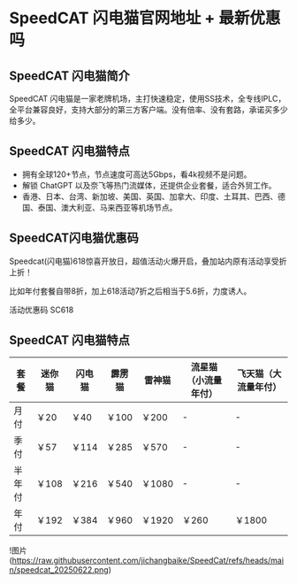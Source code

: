 # SpeedCAT 闪电猫官网地址 + 最新优惠吗

## SpeedCAT 闪电猫简介

SpeedCAT 闪电猫是一家老牌机场，主打快速稳定，使用SS技术，全专线IPLC，全平台兼容良好，支持大部分的第三方客户端。没有倍率、没有套路，承诺买多少给多少。

## SpeedCAT 闪电猫特点

- 拥有全球120+节点，节点速度可高达5Gbps，看4k视频不是问题。
- 解锁 ChatGPT 以及奈飞等热门流媒体，还提供企业套餐，适合外贸工作。
- 香港、日本、台湾、新加坡、美国、英国、加拿大、印度、土耳其、巴西、德国、泰国、澳大利亚、马来西亚等机场节点。

## SpeedCAT闪电猫优惠码

Speedcat(闪电猫)618惊喜开放日，超值活动火爆开启，叠加站内原有活动享受折上折！

比如年付套餐自带8折，加上618活动7折之后相当于5.6折，力度诱人。

活动优惠码 SC618

## SpeedCAT 闪电猫特点

| 套餐   | 迷你猫 | 闪电猫 | 霹雳猫 | 雷神猫 | 流星猫（小流量年付） | 飞天猫（大流量年付） |
| ------ | ------ | ------ | ------ | ------ | -------------------- | -------------------- |
| 月付   | ￥20   | ￥40   | ￥100  | ￥200  | -                    | -                    |
| 季付   | ￥57   | ￥114  | ￥285  | ￥570  | -                    | -                    |
| 半年付 | ￥108  | ￥216  | ￥540  | ￥1080 | -                    | -                    |
| 年付   | ￥192  | ￥384  | ￥960  | ￥1920 | ￥260                | ￥1800               |

!图片(https://raw.githubusercontent.com/jichangbaike/SpeedCat/refs/heads/main/speedcat_20250622.png)
